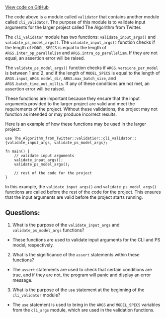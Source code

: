 [View code on GitHub](https://github.com/misbahsy/the-algorithm/navi/navi/src/cores/validator.rs)

The code above is a module called `validator` that contains another module called `cli_validator`. The purpose of this module is to validate input arguments for the larger project called The Algorithm from Twitter. 

The `cli_validator` module has two functions: `validate_input_args()` and `validate_ps_model_args()`. The `validate_input_args()` function checks if the length of `MODEL_SPECS` is equal to the length of `ARGS.inter_op_parallelism` and `ARGS.intra_op_parallelism`. If they are not equal, an assertion error will be raised. 

The `validate_ps_model_args()` function checks if `ARGS.versions_per_model` is between 1 and 2, and if the length of `MODEL_SPECS` is equal to the length of `ARGS.input`, `ARGS.model_dir`, `ARGS.max_batch_size`, and `ARGS.batch_time_out_millis`. If any of these conditions are not met, an assertion error will be raised. 

These functions are important because they ensure that the input arguments provided to the larger project are valid and meet the requirements of the project. Without these validations, the project may not function as intended or may produce incorrect results. 

Here is an example of how these functions may be used in the larger project:

```
use The_Algorithm_from_Twitter::validatior::cli_validator::{validate_input_args, validate_ps_model_args};

fn main() {
    // validate input arguments
    validate_input_args();
    validate_ps_model_args();

    // rest of the code for the project
}
```

In this example, the `validate_input_args()` and `validate_ps_model_args()` functions are called before the rest of the code for the project. This ensures that the input arguments are valid before the project starts running.
## Questions: 
 1. What is the purpose of the `validate_input_args` and `validate_ps_model_args` functions?
- These functions are used to validate input arguments for the CLI and PS model, respectively.

2. What is the significance of the `assert` statements within these functions?
- The `assert` statements are used to check that certain conditions are true, and if they are not, the program will panic and display an error message.

3. What is the purpose of the `use` statement at the beginning of the `cli_validator` module?
- The `use` statement is used to bring in the `ARGS` and `MODEL_SPECS` variables from the `cli_args` module, which are used in the validation functions.